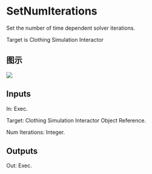 # SetNumIterations

Set the number of time dependent solver iterations.

Target is Clothing Simulation Interactor

## 图示

![]($-20221218-18182486.png)

## Inputs

In: Exec.

Target: Clothing Simulation Interactor Object Reference.

Num Iterations: Integer.  

## Outputs

Out: Exec.

